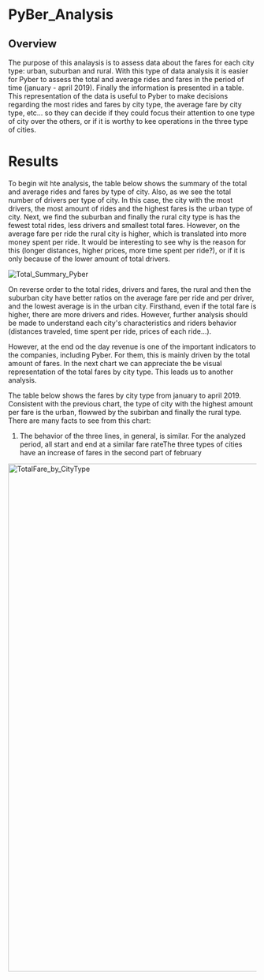 # PyBer_Analysis

## Overview 

The purpose of this analaysis is to assess data about the fares for each city type: urban, suburban and rural. With this type of data analysis it is easier for Pyber to assess the total and average rides and fares in the period of time (january - april 2019). Finally the information is presented in a table. This representation of the data is useful to Pyber to make decisions regarding the most rides and fares by city type, the average fare by city type, etc... so they can decide if they could focus their attention to one type of city over the others, or if it is worthy to kee operations in the three type of cities.

# Results 

To begin wit hte analysis, the table below shows the summary of the total and average rides and fares by type of city. Also, as we see the total number of drivers per type of city. In this case, the city with the most drivers, the most amount of rides and the highest fares is the urban type of city. Next, we find the suburban and finally the rural city type is has the fewest total rides, less drivers and smallest total fares. However, on the average fare per ride the rural city is higher, which is translated into more money spent per ride. It would be interesting to see why is the reason for this (longer distances, higher prices, more time spent per ride?), or if it is only because of the lower amount of total drivers. 

![Total_Summary_Pyber](https://user-images.githubusercontent.com/7553779/188354829-ea197cac-a2af-49a3-af3b-fa5aabfccd49.png)

On reverse order to the total rides, drivers and fares, the rural and then the suburban city have better ratios on the average fare per ride and per driver, and the lowest average is in the urban city. Firsthand, even if the total fare is higher, there are more drivers and rides. However, further analysis should be made to understand each city's characteristics and riders behavior (distances traveled, time spent per ride, prices of each ride...). 

However, at the end od the day revenue is one of the important indicators to the companies, including Pyber. For them, this is mainly driven by the total amount of fares. In the next chart we can appreciate the be visual representation of the total fares by city type. This leads us to another analysis.

The table below shows the fares by city type from january to april 2019. Consistent with the previous chart, the type of city with the highest amount per fare is the urban, flowwed by the subirban and finally the rural type. There are many facts to see from this chart:
  
  1. The behavior of the three lines, in general, is similar. For the analyzed period, all start and end at a similar fare rateThe three types of cities have an increase of fares in the second part of february 

<img width="1030" alt="TotalFare_by_CityType" src="https://user-images.githubusercontent.com/7553779/188353540-dfb9a58e-a135-41ff-b6f6-f2677f78005c.png">

